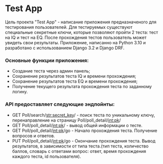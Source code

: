 # Test App
Цель проекта "Test App" - написание приложения предназначеного для тестирования пользователей. Для тестируемых существуют специальные секретные ключи, которые позволяют пройти 2 теста: тест на IQ и тест на EQ. После прохождения тестов пользователь может увидеть свои результаты. 
Приложение, написанно на Python 3.10 и разработано с использованием Django 3.2 и Django DRF.

### Основные функции приложения:

- Создание теста через админ панель;
- Сохранение результатов теста IQ и времени прохождения;
- Сохранение результатов теста EQ и времени прохождения;
- Получение текущего результата прохождения теста по заданному логину.
### API предоставляет следующие эндпойнты:

- GET Poll/search/<str:secret_key>/ - поиск теста по уникальному ключу, перенаправление на страницу Poll/poll_detail/<int:pk>/
- GET Poll/poll_detail/<int:pk>/ - вывод общей информации о тесте.
- GET Poll/poll_detail/<int:pk>/go - Начало прохождения теста. Получение вопросов и ответов.
- PUT Poll/poll_detail/<int:pk>/go - Окончание прохождения теста. Вывод результатов, в зависимости от типа теста.(тип теста, количество баллов, словарь с ответами вопрос: ответ, время прохождения каждого теста, id пользователя).
